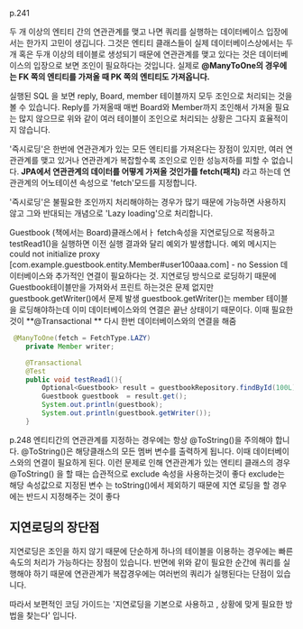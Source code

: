 p.241

두 개 이상의 엔티티 간의 연관관계를 맺고 나면 쿼리를 실행하는 데이터베이스 입장에서는 한가지 고민이 생깁니다. 
그것은 엔티티 클래스들이 실제 데이터베이스상에서는 두개 혹은 두개 이상의 테이블로 생성되기 때문에 연관관계를 맺고 있다는 것은 데이터베이스의 입장으로 보면 조인이 필요하다는 것입니다.
실제로 **@ManyToOne의 경우에는 FK 쪽의 엔티티를 가져올 때 PK 쪽의 엔티티도 가져옵니다.**

실행된 SQL 을 보면 reply, Board, member 테이블까지 모두 조인으로 처리되는 것을 볼 수 있습니다. Reply를 가져올때 매번 Board와 Member까지 조인해서 가져올 필요는 많지 않으므로 위와 같이 여러 
테이블이 조인으로 처리되는 상황은 그다지 효율적이지 않습니다. 

'즉시로딩'은 한번에 연관관계가 있는 모든 엔티티를 가져온다는 장점이 있지만, 여러 연관관계를 맺고 있거나 연관관계가 복잡할수록 조인으로 인한 성능저하를 피할 수 없습니다. 
**JPA에서 연관관계의 데이터를 어떻게 가져올 것인가를 fetch(패치)** 라고 하는데 연관관계의 어노테이션 속성으로 'fetch'모드를 지정합니다. 

'즉시로딩'은 불필요한 조인까지 처리해야하는 경우가 많기 때문에 가능하면 사용하지 않고 그와 반대되는 개념으로 'Lazy loading'으로 처리합니다.

Guestbook (책에서는 Board)클래스에서ㅏ fetch속성을 지연로딩으로 적용하고 testRead1()을 실행하면 이전 실행 결과와 달리 예외가 발생합니다. 
예외 메시지는  could not initialize proxy [com.example.guestbook.entity.Member#user100aaa.com] - no Session
데이터베이스와 추가적인 연결이 필요하다는 것.
지연로딩 방식으로 로딩하기 때문에 Guestbook테이블만을 가져와서 프린트 하는것은 문제 없지만 guestbook.getWriter()에서 문제 발생 
guestbook.getWriter()는 member 테이블을 로딩해야하는데 이미 데이터베이스와의 연결은 끝난 상태이기 때문이다.
이때 필요한것이 **@Transactional **
다시 한번 데이터베이스와의 연결을 해줌 
```java
 @ManyToOne(fetch = FetchType.LAZY)
    private Member writer;

```


```java
    @Transactional
    @Test
    public void testRead1(){
        Optional<Guestbook> result = guestbookRepository.findById(100L);
        Guestbook guestbook  = result.get();
        System.out.println(guestbook);
        System.out.println(guestbook.getWriter());
    }
```

p.248
엔티티간의 연관관계를 지정하는 경우에는 항상 @ToString()을 주의해야 합니다.
@ToString()은 해당클래스의 모든 멤버 변수를 출력하게 됩니다. 
이때 데이터베이스와의 연결이 필요하게 된다. 
이런 문제로 인해 연관관계가 있는 엔티티 클래스의 경우 @ToString() 을 할 때는 습관적으로 exclude 속성을 사용하는것이 좋다 
exclude는 해당 속성값으로 지정된 변수 는 toString()에서 제외하기 때문에 지연 로딩을 할 경우에는 반드시 지정해주는 것이 좋다 

## 지연로딩의 장단점 
지연로딩은 조인을 하지 않기 때문에 단순하게 하나의 테이블을 이용하는 경우에는 빠른 속도의 처리가 가능하다는 장점이 있습니다. 반면에 위와 같이 필요한 순간에 쿼리를 실행해야 하기 때문에 연관관계가 복잡경우에는
여러번의 쿼리가 실행된다는 단점이 있습니다. 

따라서 보편적인 코딩 가이드는 '지연로딩을 기본으로 사용하고 , 상황에 맞게 필요한 방법을 찾는다' 입니다. 
